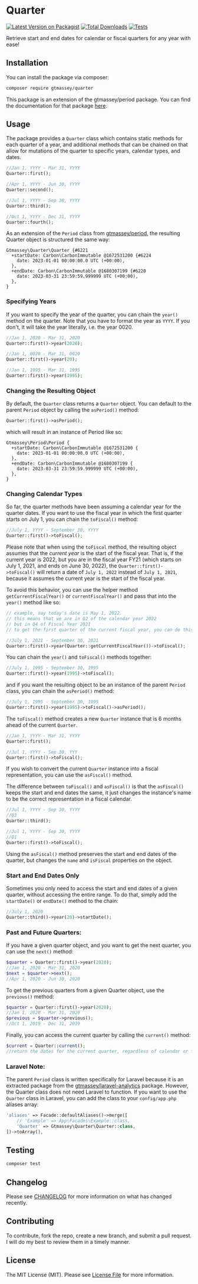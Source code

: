 # Quarter

[![Latest Version on Packagist][ico-version]][link-packagist]
[![Total Downloads][ico-downloads]][link-downloads]
[![Tests][ico-tests]][link-tests]

Retrieve start and end dates for calendar or fiscal quarters for any year with ease! 

## Installation

You can install the package via composer:

```bash
composer require gtmassey/quarter
```

This package is an extension of the gtmassey/period package. You can find the documentation for that package [here](https://github.com/gtmassey/period). 

## Usage

The package provides a `Quarter` class which contains static methods for each quarter of a year, and additional methods that can be chained on that allow for mutations of the quarter to specific years, calendar types, and dates.

```php
//Jan 1, YYYY - Mar 31, YYYY
Quarter::first();

//Apr 1, YYYY - Jun 30, YYYY
Quarter::second();

//Jul 1, YYYY - Sep 30, YYYY
Quarter::third();

//Oct 1, YYYY - Dec 31, YYYY
Quarter::fourth();
```

As an extension of the `Period` class from [gtmassey/period](https://github.com/gtmassey/period), the resulting Quarter object is structured the same way:

```
Gtmassey\Quarter\Quarter {#6221
  +startDate: Carbon\CarbonImmutable @1672531200 {#6224
    date: 2023-01-01 00:00:00.0 UTC (+00:00),
  },
  +endDate: Carbon\CarbonImmutable @1680307199 {#6220
    date: 2023-03-31 23:59:59.999999 UTC (+00:00),
  },
}
```

### Specifying Years

If you want to specify the year of the quarter, you can chain the `year()` method on the quarter. Note that you have to format the year as `YYYY`. If you don't, it will take the year literally, i.e. the year 0020.

```php
//Jan 1, 2020 - Mar 31, 2020
Quarter::first()->year(2020);

//Jan 1, 0020 - Mar 31, 0020
Quarter::first()->year(20);

//Jan 1, 1995 - Mar 31, 1995
Quarter::first()->year(1995);
```

### Changing the Resulting Object

By default, the `Quarter` class returns a `Quarter` object. You can default to the parent `Period` object by calling the `asPeriod()` method:

```php
Quarter::first()->asPeriod();
```

which will result in an instance of Period like so:

```
Gtmassey\Period\Period {
  +startDate: Carbon\CarbonImmutable @1672531200 {
    date: 2023-01-01 00:00:00.0 UTC (+00:00),
  },
  +endDate: Carbon\CarbonImmutable @1680307199 {
    date: 2023-03-31 23:59:59.999999 UTC (+00:00),
  },
}

```

### Changing Calendar Types

So far, the quarter methods have been assuming a calendar year for the quarter dates. If you want to use the fiscal year in which the first quarter starts on July 1, you can chain the `toFiscal()` method:

```php
//July 1, YYYY - September 30, YYYY
Quarter::first()->toFiscal();
```

Please note that when using the `toFiscal` method, the resulting object assumes that the _current year_ is the start of the fiscal year. That is, if the current year is 2022, but you are in the fiscal year FY21 (which starts on July 1, 2021, and ends on June 30, 2022), the `Quarter::first()->toFiscal()` will return a date of `July 1, 2022` instead of `July 1, 2021`, because it assumes the current year is the start of the fiscal year.

To avoid this behavior, you can use the helper method `getCurrentFiscalYear()` or `currentFiscalYear()` and pass that into the `year()` method like so: 

```php
// example, say today's date is May 1, 2022.
// this means that we are in Q2 of the calendar year 2022
// but in Q4 of Fiscal Year 2021
// to get the first quarter of the current fiscal year, you can do this:

//July 1, 2021 - September 30, 2021
Quarter::first()->year(Quarter::getCurrentFiscalYear())->toFiscal();
```

You can chain the `year()` and `toFiscal()` methods together:

```php
//July 1, 1995 - September 30, 1995
Quarter::first()->year(1995)->toFiscal();
```

and if you want the resulting object to be an instance of the parent `Period` class, you can chain the `asPeriod()` method:

```php
//July 1, 1995 - September 30, 1995
Quarter::first()->year(1995)->toFiscal()->asPeriod();
```

The `toFiscal()` method creates a new `Quarter` instance that is 6 months ahead of the current `Quarter`.

```php
//Jan 1, YYYY - Mar 31, YYYY
Quarter::first();

//Jul 1, YYYY - Sep 30, YYY
Quarter::first()->toFiscal();
```

If you wish to convert the current `Quarter` instance into a fiscal representation, you can use the `asFiscal()` method. 

The difference between `toFiscal()` and `asFiscal()` is that the `asFiscal()` keeps the start and end dates the same, it just changes the instance's name to be the correct representation in a fiscal calendar.

```php
//Jul 1, YYYY - Sep 30, YYYY
//Q3
Quarter::third();

//Jul 1, YYYY - Sep 30, YYYY
//Q1
Quarter::first()->toFiscal();
```

Using the `asFiscal()` method preserves the start and end dates of the quarter, but changes the `name` and `isFiscal` properties on the object.

### Start and End Dates Only

Sometimes you only need to access the start and end dates of a given quarter, without accessing the entire range. To do that, simply add the `startDate()` or `endDate()` method to the chain:

```php
//July 1, 2020
Quarter::third()->year(20)->startDate();
```

### Past and Future Quarters:

If you have a given quarter object, and you want to get the next quarter, you can use the `next()` method:

```php
$quarter = Quarter::first()->year(2020);
//Jan 1, 2020 - Mar 31, 2020
$next = $quarter->next();
//Apr 1, 2020 - Jun 30, 2020
```

To get the previous quarters from a given Quarter object, use the `previous()` method:

```php
$quarter = Quarter::first()->year(2020);
//Jan 1, 2020 - Mar 31, 2020
$previous = $quarter->previous();
//Oct 1, 2019 - Dec 31, 2019
```

Finally, you can access the current quarter by calling the `current()` method:

```php
$current = Quarter::current();
//return the dates for the current quarter, regardless of calendar or fiscal dates.
```

### Laravel Note:

The parent `Period` class is written specifically for Laravel because it is an extracted package from the [gtmassey/laravel-analytics](https://github.com/gtmassey/laravel-analytics) package. However, the Quarter class does not need Laravel to function. If you want to use the `Quarter` class in Laravel, you can add the class to your `config/app.php` aliases array:

```php
'aliases' => Facade::defaultAliases()->merge([
    // 'Example' => App\Facades\Example::class,
    'Quarter' => Gtmassey\Quarter\Quarter::class,
])->toArray(),
```

## Testing

```bash
composer test
```

## Changelog

Please see [CHANGELOG](CHANGELOG.md) for more information on what has changed recently.

## Contributing

To contribute, fork the repo, create a new branch, and submit a pull request. I will do my best to review them in a timely manner. 

## License

The MIT License (MIT). Please see [License File](LICENSE.md) for more information.

[ico-version]: https://img.shields.io/packagist/v/gtmassey/quarter.svg?style=flat-square
[ico-downloads]: https://img.shields.io/packagist/dt/gtmassey/quarter.svg?style=flat-square
[ico-tests]: https://github.com/gtmassey/quarter/actions/workflows/run-tests.yml/badge.svg

[link-packagist]: https://packagist.org/packages/gtmassey/quarter
[link-downloads]: https://packagist.org/packages/gtmassey/quarter
[link-tests]: https://github.com/gtmassey/quarter/actions/workflows/run-tests.yml
